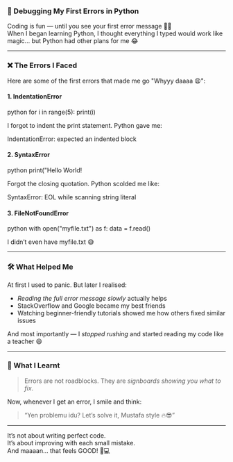 ### 🐞 Debugging My First Errors in Python

Coding is fun — until you see your first error message 😵‍💫  
When I began learning Python, I thought everything I typed would work like magic... but Python had other plans for me 😂

---

### ❌ The Errors I Faced

Here are some of the first errors that made me go "Whyyy daaaa 😩":

#### 1. IndentationError

python
for i in range(5):
print(i)


I forgot to indent the print statement. Python gave me:

IndentationError: expected an indented block


#### 2. SyntaxError

python
print("Hello World!


Forgot the closing quotation. Python scolded me like:

SyntaxError: EOL while scanning string literal


#### 3. FileNotFoundError

python
with open("myfile.txt") as f:
    data = f.read()


I didn’t even have myfile.txt 😅

---

### 🛠️ What Helped Me

At first I used to panic. But later I realised:
- *Reading the full error message slowly* actually helps
- StackOverflow and Google became my best friends
- Watching beginner-friendly tutorials showed me how others fixed similar issues

And most importantly — I *stopped rushing* and started reading my code like a teacher 😄

---

### 🌱 What I Learnt

> Errors are not roadblocks. They are *signboards showing you what to fix*.

Now, whenever I get an error, I smile and think:
> “Yen problemu idu? Let’s solve it, Mustafa style 🔥😎”

---

It’s not about writing perfect code.  
It’s about improving with each small mistake.  
And maaaan… that feels GOOD! 💪💻
